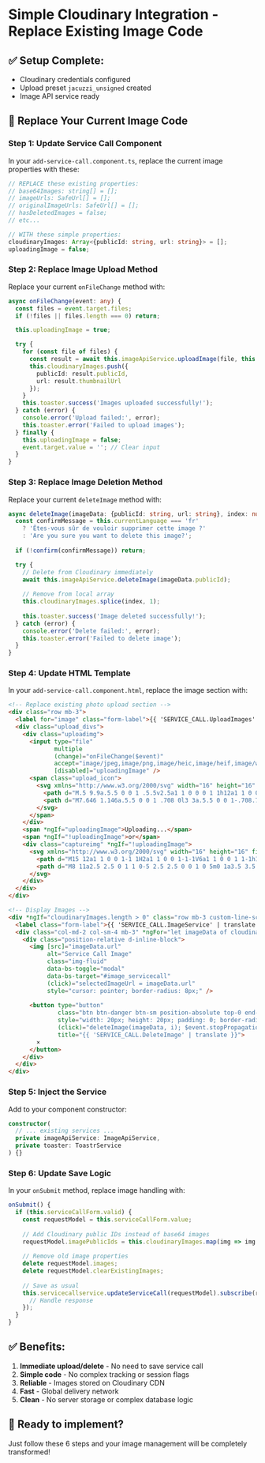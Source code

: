 # Simple Cloudinary Integration - Replace Existing Image Code

## ✅ Setup Complete:
- Cloudinary credentials configured
- Upload preset `jacuzzi_unsigned` created
- Image API service ready

## 🔄 Replace Your Current Image Code

### Step 1: Update Service Call Component

In your `add-service-call.component.ts`, replace the current image properties with these:

```typescript
// REPLACE these existing properties:
// base64Images: string[] = [];
// imageUrls: SafeUrl[] = [];
// originalImageUrls: SafeUrl[] = [];
// hasDeletedImages = false;
// etc...

// WITH these simple properties:
cloudinaryImages: Array<{publicId: string, url: string}> = [];
uploadingImage = false;
```

### Step 2: Replace Image Upload Method

Replace your current `onFileChange` method with:

```typescript
async onFileChange(event: any) {
  const files = event.target.files;
  if (!files || files.length === 0) return;

  this.uploadingImage = true;

  try {
    for (const file of files) {
      const result = await this.imageApiService.uploadImage(file, this.serviceCallId);
      this.cloudinaryImages.push({
        publicId: result.publicId,
        url: result.thumbnailUrl
      });
    }
    this.toaster.success('Images uploaded successfully!');
  } catch (error) {
    console.error('Upload failed:', error);
    this.toaster.error('Failed to upload images');
  } finally {
    this.uploadingImage = false;
    event.target.value = ''; // Clear input
  }
}
```

### Step 3: Replace Image Deletion Method

Replace your current `deleteImage` method with:

```typescript
async deleteImage(imageData: {publicId: string, url: string}, index: number) {
  const confirmMessage = this.currentLanguage === 'fr' 
    ? 'Êtes-vous sûr de vouloir supprimer cette image ?'
    : 'Are you sure you want to delete this image?';
  
  if (!confirm(confirmMessage)) return;

  try {
    // Delete from Cloudinary immediately
    await this.imageApiService.deleteImage(imageData.publicId);
    
    // Remove from local array
    this.cloudinaryImages.splice(index, 1);
    
    this.toaster.success('Image deleted successfully!');
  } catch (error) {
    console.error('Delete failed:', error);
    this.toaster.error('Failed to delete image');
  }
}
```

### Step 4: Update HTML Template

In your `add-service-call.component.html`, replace the image section with:

```html
<!-- Replace existing photo upload section -->
<div class="row mb-3">
  <label for="image" class="form-label">{{ 'SERVICE_CALL.UploadImages' | translate }}</label>
  <div class="upload_divs">
    <div class="uploadimg">
      <input type="file" 
             multiple 
             (change)="onFileChange($event)"
             accept="image/jpeg,image/png,image/heic,image/heif,image/webp"
             [disabled]="uploadingImage" />
      <span class="upload_icon">
        <svg xmlns="http://www.w3.org/2000/svg" width="16" height="16" fill="currentColor" class="bi bi-upload" viewBox="0 0 16 16">
          <path d="M.5 9.9a.5.5 0 0 1 .5.5v2.5a1 1 0 0 0 1 1h12a1 1 0 0 0 1-1v-2.5a.5.5 0 0 1 1 0v2.5a2 2 0 0 1-2 2H2a2 2 0 0 1-2-2v-2.5a.5.5 0 0 1 .5-.5"/>
          <path d="M7.646 1.146a.5.5 0 0 1 .708 0l3 3a.5.5 0 0 1-.708.708L8.5 2.707V11.5a.5.5 0 0 1-1 0V2.707L5.354 4.854a.5.5 0 1 1-.708-.708z"/>
        </svg>
      </span>
    </div>
    <span *ngIf="uploadingImage">Uploading...</span>
    <span *ngIf="!uploadingImage">or</span>
    <div class="captureimg" *ngIf="!uploadingImage">
      <svg xmlns="http://www.w3.org/2000/svg" width="16" height="16" fill="currentColor" class="bi bi-camera" viewBox="0 0 16 16">
        <path d="M15 12a1 1 0 0 1-1 1H2a1 1 0 0 1-1-1V6a1 1 0 0 1 1-1h1.172a3 3 0 0 0 2.12-.879l.83-.828A1 1 0 0 1 6.827 3h2.344a1 1 0 0 1 .707.293l.828.828A3 3 0 0 0 12.828 5H14a1 1 0 0 1 1 1zM2 4a2 2 0 0 0-2 2v6a2 2 0 0 0 2 2h12a2 2 0 0 0 2-2V6a2 2 0 0 0-2-2h-1.172a2 2 0 0 1-1.414-.586l-.828-.828A2 2 0 0 0 9.172 2H6.828a2 2 0 0 0-1.414.586l-.828.828A2 2 0 0 1 3.172 4z"/>
        <path d="M8 11a2.5 2.5 0 1 1 0-5 2.5 2.5 0 0 1 0 5m0 1a3.5 3.5 0 1 0 0-7 3.5 3.5 0 0 0 0 7M3 6.5a.5.5 0 1 1-1 0 .5.5 0 0 1 1 0"/>
      </svg>
    </div>
  </div>
</div>

<!-- Display Images -->
<div *ngIf="cloudinaryImages.length > 0" class="row mb-3 custom-line-scroll">
  <label class="form-label">{{ 'SERVICE_CALL.ImageService' | translate }}</label>
  <div class="col-md-2 col-sm-4 mb-3" *ngFor="let imageData of cloudinaryImages; let i = index">
    <div class="position-relative d-inline-block">
      <img [src]="imageData.url" 
           alt="Service Call Image" 
           class="img-fluid"
           data-bs-toggle="modal" 
           data-bs-target="#image_servicecall" 
           (click)="selectedImageUrl = imageData.url"
           style="cursor: pointer; border-radius: 8px;" />
      
      <button type="button" 
              class="btn btn-danger btn-sm position-absolute top-0 end-0 translate-middle"
              style="width: 20px; height: 20px; padding: 0; border-radius: 50%; font-size: 12px; line-height: 1;"
              (click)="deleteImage(imageData, i); $event.stopPropagation()"
              title="{{ 'SERVICE_CALL.DeleteImage' | translate }}">
        ×
      </button>
    </div>
  </div>
</div>
```

### Step 5: Inject the Service

Add to your component constructor:

```typescript
constructor(
  // ... existing services ...
  private imageApiService: ImageApiService,
  private toaster: ToastrService
) {}
```

### Step 6: Update Save Logic

In your `onSubmit` method, replace image handling with:

```typescript
onSubmit() {
  if (this.serviceCallForm.valid) {
    const requestModel = this.serviceCallForm.value;
    
    // Add Cloudinary public IDs instead of base64 images
    requestModel.imagePublicIds = this.cloudinaryImages.map(img => img.publicId);
    
    // Remove old image properties
    delete requestModel.images;
    delete requestModel.clearExistingImages;
    
    // Save as usual
    this.servicecallservice.updateServiceCall(requestModel).subscribe(response => {
      // Handle response
    });
  }
}
```

## ✅ Benefits:

1. **Immediate upload/delete** - No need to save service call
2. **Simple code** - No complex tracking or session flags
3. **Reliable** - Images stored on Cloudinary CDN
4. **Fast** - Global delivery network
5. **Clean** - No server storage or complex database logic

## 🚀 Ready to implement?

Just follow these 6 steps and your image management will be completely transformed!
